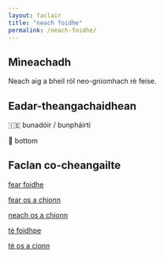 ```yaml
---
layout: faclair
title: "neach foidhe"
permalink: /neach-foidhe/
---
```


## Mìneachadh

Neach aig a bheil ròl neo-gnìomhach rè feise.

## Eadar-theangachaidhean

&#x1f1ee;&#x1f1ea; bunadóir / bunpháirtí

&#x1f3f4;&#xe0067;&#xe0062;&#xe0065;&#xe006e;&#xe0067;&#xe007f; bottom

## Faclan co-cheangailte

[fear foidhe](https://faclair.lgbt/fear-foidhe)

[fear os a chionn](https://faclair.lgbt/fear-os-a-chionn)

[neach os a chionn](https://faclair.lgbt/neach-os-a-chionn)

[tè foidhpe](https://faclair.lgbt/te-foidhpe)

[tè os a cionn](https://faclair.lgbt/te-os-a-cionn)